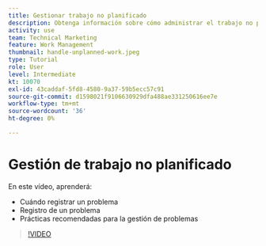 ```yaml
---
title: Gestionar trabajo no planificado
description: Obtenga información sobre cómo administrar el trabajo no planificado con Adobe Workfront.
activity: use
team: Technical Marketing
feature: Work Management
thumbnail: handle-unplanned-work.jpeg
type: Tutorial
role: User
level: Intermediate
kt: 10070
exl-id: 43caddaf-5fd8-4580-9a37-59b5ecc57c91
source-git-commit: d1598021f9106630929dfa488ae331250616ee7e
workflow-type: tm+mt
source-wordcount: '36'
ht-degree: 0%

---
```


# Gestión de trabajo no planificado

En este vídeo, aprenderá:

* Cuándo registrar un problema
* Registro de un problema
* Prácticas recomendadas para la gestión de problemas

>[!VIDEO](https://video.tv.adobe.com/v/3419488/?quality=12&learn=on)
